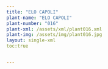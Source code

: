 ```yaml
---
title: "ELO CAPOLI"
plant-name: "ELO CAPOLI"
plant-number: "016"
plant-xml: /assets/xml/plant016.xml
plant-img: /assets/img/plant016.jpg
layout: single-xml
toc:true


---
```

